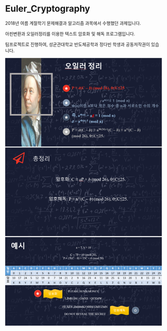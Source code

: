 # Euler_Cryptography
<p> 2018년 여름 계절학기 문제해결과 알고리즘 과목에서 수행했던 과제입니다. </p>
<p> 아핀변환과 오일러정리를 이용한 텍스트 암호화 및 해독 프로그램입니다. </p>
<p> 팀프로젝트로 진행하여, 성균관대학교 반도체공학과 정다빈 학생과 공동저작권이 있습니다. </p>
<img src="https://github.com/rotmdwo/Euler_Cryptography/blob/master/%EC%8A%A4%ED%81%AC%EB%A6%B0%EC%83%B7/ex1.png?raw=true">
<img src="https://github.com/rotmdwo/Euler_Cryptography/blob/master/%EC%8A%A4%ED%81%AC%EB%A6%B0%EC%83%B7/ex2.png?raw=true">
<img src="https://github.com/rotmdwo/Euler_Cryptography/blob/master/%EC%8A%A4%ED%81%AC%EB%A6%B0%EC%83%B7/euler.png?raw=true">
